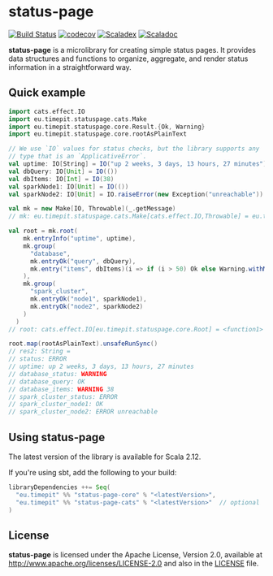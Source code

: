 # status-page
[![Build Status](https://travis-ci.org/fthomas/status-page.svg?branch=master)](https://travis-ci.org/fthomas/status-page)
[![codecov](https://codecov.io/gh/fthomas/status-page/branch/master/graph/badge.svg)](https://codecov.io/gh/fthomas/status-page)
[![Scaladex](https://index.scala-lang.org/fthomas/status-page/latest.svg?color=blue)](https://index.scala-lang.org/fthomas/status-page/status-page-core)
[![Scaladoc](https://www.javadoc.io/badge/eu.timepit/status-page-core_2.12.svg?color=blue&label=Scaladoc)](https://javadoc.io/doc/eu.timepit/status-page-core_2.12)

**status-page** is a microlibrary for creating simple status pages.
It provides data structures and functions to organize, aggregate, and render
status information in a straightforward way.

## Quick example

```scala
import cats.effect.IO
import eu.timepit.statuspage.cats.Make
import eu.timepit.statuspage.core.Result.{Ok, Warning}
import eu.timepit.statuspage.core.rootAsPlainText

// We use `IO` values for status checks, but the library supports any
// type that is an `ApplicativeError`.
val uptime: IO[String] = IO("up 2 weeks, 3 days, 13 hours, 27 minutes")
val dbQuery: IO[Unit] = IO(())
val dbItems: IO[Int] = IO(38)
val sparkNode1: IO[Unit] = IO(())
val sparkNode2: IO[Unit] = IO.raiseError(new Exception("unreachable"))
```
```scala
val mk = new Make[IO, Throwable](_.getMessage)
// mk: eu.timepit.statuspage.cats.Make[cats.effect.IO,Throwable] = eu.timepit.statuspage.cats.Make@644c3590

val root = mk.root(
    mk.entryInfo("uptime", uptime),
    mk.group(
      "database",
      mk.entryOk("query", dbQuery),
      mk.entry("items", dbItems)(i => if (i > 50) Ok else Warning.withMessage(i.toString))
    ),
    mk.group(
      "spark_cluster",
      mk.entryOk("node1", sparkNode1),
      mk.entryOk("node2", sparkNode2)
    )
  )
// root: cats.effect.IO[eu.timepit.statuspage.core.Root] = <function1>

root.map(rootAsPlainText).unsafeRunSync()
// res2: String =
// status: ERROR
// uptime: up 2 weeks, 3 days, 13 hours, 27 minutes
// database_status: WARNING
// database_query: OK
// database_items: WARNING 38
// spark_cluster_status: ERROR
// spark_cluster_node1: OK
// spark_cluster_node2: ERROR unreachable
```

## Using status-page

The latest version of the library is available for Scala 2.12.

If you're using sbt, add the following to your build:
```sbt
libraryDependencies ++= Seq(
  "eu.timepit" %% "status-page-core" % "<latestVersion>",
  "eu.timepit" %% "status-page-cats" % "<latestVersion>"  // optional
)
```

## License

**status-page** is licensed under the Apache License, Version 2.0, available at
http://www.apache.org/licenses/LICENSE-2.0 and also in the
[LICENSE](https://github.com/fthomas/status-page/blob/master/LICENSE) file.
